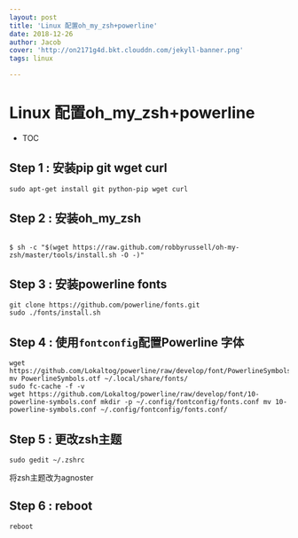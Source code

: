 ```yaml
---
layout: post
title: 'Linux 配置oh_my_zsh+powerline'
date: 2018-12-26
author: Jacob
cover: 'http://on2171g4d.bkt.clouddn.com/jekyll-banner.png'
tags: linux

---
```

















# Linux 配置oh_my_zsh+powerline







































* TOC

























































## Step 1 : 安装pip git wget curl

```shell
sudo apt-get install git python-pip wget curl
```

## Step 2 : 安装oh_my_zsh

```shell

```

```shell
$ sh -c "$(wget https://raw.github.com/robbyrussell/oh-my-zsh/master/tools/install.sh -O -)"
```

## Step 3 : 安装powerline fonts

```shell
git clone https://github.com/powerline/fonts.git
sudo ./fonts/install.sh
```

## Step 4 : 使用`fontconfig`配置Powerline 字体

```shell
wget https://github.com/Lokaltog/powerline/raw/develop/font/PowerlineSymbols.otf
mv PowerlineSymbols.otf ~/.local/share/fonts/
sudo fc-cache -f -v
wget https://github.com/Lokaltog/powerline/raw/develop/font/10-powerline-symbols.conf mkdir -p ~/.config/fontconfig/fonts.conf mv 10-powerline-symbols.conf ~/.config/fontconfig/fonts.conf/
```

## Step 5 : 更改zsh主题

```shell
sudo gedit ~/.zshrc
```

将zsh主题改为agnoster

## Step 6 : reboot

```shell
reboot
```


